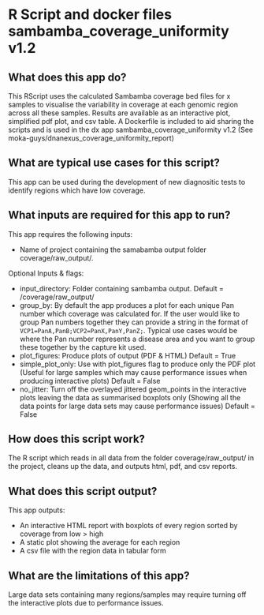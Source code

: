 # R Script and docker files sambamba\_coverage\_uniformity v1.2

## What does this app do?
This RScript uses the calculated Sambamba coverage bed files for x samples to visualise the variability in coverage at each genomic region across all these samples.  Results are available as an interactive plot, simplified pdf plot, and csv table.  A Dockerfile is included to aid sharing the scripts and is used in the dx app sambamba\_coverage\_uniformity v1.2 (See moka-guys/dnanexus\_coverage\_uniformity\_report)

## What are typical use cases for this script?

This app can be used during the development of new diagnositic tests to identify regions which have low coverage.

## What inputs are required for this app to run?
This app requires the following inputs:
 - Name of project containing the samabamba output folder coverage/raw\_output/. 

Optional Inputs & flags:
- input\_directory: Folder containing sambamba output. Default = /coverage/raw\_output/
- group\_by: By default the app produces a plot for each unique Pan number which coverage was calculated for.  If the user would like to group Pan numbers together they can provide a string in the format of `VCP1=PanA,PanB;VCP2=PanX,PanY,PanZ;`. Typical use cases would be where the Pan number represents a disease area and you want to group these together by the capture kit used.
- plot\_figures: Produce plots of output (PDF & HTML) Default = True
- simple\_plot\_only: Use with plot\_figures flag to produce only the PDF plot (Useful for large samples which may cause performance issues when producing interactive plots) Default = False
- no\_jitter: Turn off the overlayed jittered geom\_points in the interactive plots leaving the data as summarised boxplots only (Showing all the data points for large data sets may cause performance issues)  Default = False
 
## How does this script work?
The R script which reads in all data from the folder coverage/raw\_output/ in the project, cleans up the data, and outputs html, pdf, and csv reports.

## What does this script output?

This app outputs:
 - An interactive HTML report with boxplots of every region sorted by coverage from low > high
 - A static plot showing the average for each region
 - A csv file with the region data in tabular form

## What are the limitations of this app?

Large data sets containing many regions/samples may require turning off the interactive plots due to performance issues. 


